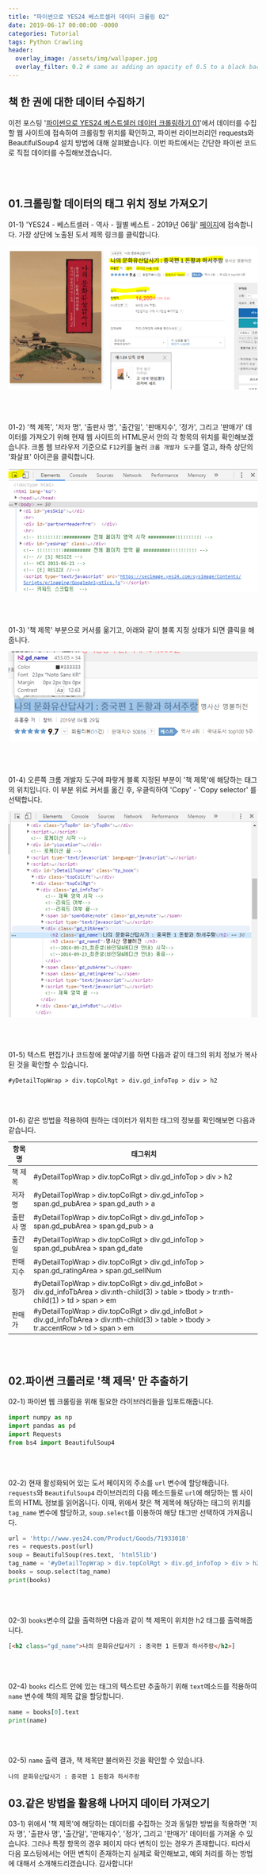 ```yaml
---
title: "파이썬으로 YES24 베스트셀러 데이터 크롤링 02"
date: 2019-06-17 00:00:00 -0000
categories: Tutorial
tags: Python Crawling
header:
  overlay_image: /assets/img/wallpaper.jpg
  overlay_filter: 0.2 # same as adding an opacity of 0.5 to a black background
---
```


## 책 한 권에 대한 데이터 수집하기

이전 포스팅 '[파이썬으로 YES24 베스트셀러 데이터 크롤링하기 01](https://wooiljeong.github.io/tutorial/yes24_crawling_01/)'에서 데이터를 수집할 웹 사이트에 접속하여 크롤링할 위치를 확인하고, 파이썬 라이브러리인 requests와 BeautifulSoup4 설치 방법에 대해 살펴봤습니다. 이번 파트에서는 간단한 파이썬 코드로 직접 데이터를 수집해보겠습니다.

<br><br>

## 01.크롤링할 데이터의 태그 위치 정보 가져오기

01-1) 'YES24 - 베스트셀러 - 역사 - 월별 베스트 - 2019년 06월' [페이지](http://www.yes24.com/24/category/bestseller?CategoryNumber=001001010&sumgb=09&year=2019&month=6)에 접속합니다. 가장 상단에 노출된 도서 제목 링크를 클릭합니다.

![png](/assets/img/post_img/2019-06-10-yes24_crawling_01/img_02.PNG)

<br><br>

01-2) '책 제목', '저자 명', '출판사 명', '출간일', '판매지수', '정가', 그리고 '판매가' 데이터를 가져오기 위해 현재 웹 사이트의 HTML문서 안의 각 항목의 위치를 확인해보겠습니다. 크롬 웹 브라우저 기준으로 ```F12```키를 눌러 ```크롬 개발자 도구```를 열고, 좌측 상단의 '화살표' 아이콘을 클릭합니다.

![png](/assets/img/post_img/2019-06-17-yes24_crawling_02/img_01.PNG)

<br><br>

01-3) '책 제목' 부분으로 커서를 옮기고, 아래와 같이 블록 지정 상태가 되면 클릭을 해줍니다.

![png](/assets/img/post_img/2019-06-17-yes24_crawling_02/img_02.PNG)

<br><br>

01-4) 오른쪽 크롬 개발자 도구에 파랗게 블록 지정된 부분이 '책 제목'에 해당하는 태그의 위치입니다. 이 부분 위로 커서를 옮긴 후, 우클릭하여 'Copy' - 'Copy selector' 를 선택합니다.

![png](/assets/img/post_img/2019-06-17-yes24_crawling_02/img_03.PNG)

<br><br>

01-5) 텍스트 편집기나 코드창에 붙여넣기를 하면 다음과 같이 태그의 위치 정보가 복사된 것을 확인할 수 있습니다.

```
#yDetailTopWrap > div.topColRgt > div.gd_infoTop > div > h2
```

<br><br>

01-6) 같은 방법을 적용하여 원하는 데이터가 위치한 태그의 정보를 확인해보면 다음과 같습니다.


항목명  | 태그위치
------- | --------
책 제목 | #yDetailTopWrap > div.topColRgt > div.gd_infoTop > div > h2
저자 명 | #yDetailTopWrap > div.topColRgt > div.gd_infoTop > span.gd_pubArea > span.gd_auth > a
출판사 명 | #yDetailTopWrap > div.topColRgt > div.gd_infoTop > span.gd_pubArea > span.gd_pub > a
출간일 |  #yDetailTopWrap > div.topColRgt > div.gd_infoTop > span.gd_pubArea > span.gd_date
판매지수 | #yDetailTopWrap > div.topColRgt > div.gd_infoTop > span.gd_ratingArea > span.gd_sellNum
정가 | #yDetailTopWrap > div.topColRgt > div.gd_infoBot > div.gd_infoTbArea > div:nth-child(3) > table > tbody > tr:nth-child(1) > td > span > em
판매가 | #yDetailTopWrap > div.topColRgt > div.gd_infoBot > div.gd_infoTbArea > div:nth-child(3) > table > tbody > tr.accentRow > td > span > em

<br><br>


## 02.파이썬 크롤러로 '책 제목' 만 추출하기

02-1) 파이썬 웹 크롤링을 위해 필요한 라이브러리들을 임포트해줍니다.

```python
import numpy as np
import pandas as pd
import Requests
from bs4 import BeautifulSoup4
```

<br><br>


02-2) 현재 활성화되어 있는 도서 페이지의 주소를 ```url``` 변수에 할당해줍니다. ```requests```와 ```BeautifulSoup4``` 라이브러리의 다음 메소드들로 ```url```에 해당하는 웹 사이트의 HTML 정보를 읽어옵니다. 이때, 위에서 찾은 책 제목에 해당하는 태그의 위치를 ```tag_name``` 변수에 할당하고, ```soup.select```를 이용하여 해당 태그만 선택하여 가져옵니다.

```python
url = 'http://www.yes24.com/Product/Goods/71933018'
res = requests.post(url)
soup = BeautifulSoup(res.text, 'html5lib')
tag_name = '#yDetailTopWrap > div.topColRgt > div.gd_infoTop > div > h2'
books = soup.select(tag_name)
print(books)
```

<br><br>

02-3) ```books```변수의 값을 출력하면 다음과 같이 책 제목이 위치한 h2 태그를 출력해줍니다.

```html
[<h2 class="gd_name">나의 문화유산답사기 : 중국편 1 돈황과 하서주랑</h2>]
```

<br><br>


02-4) ```books``` 리스트 안에 있는 태그의 텍스트만 추출하기 위해 ```text```메소드를 적용하여 ```name``` 변수에 책의 제목 값을 할당합니다.

```python
name = books[0].text
print(name)
```

<br><br>

02-5) ```name``` 출력 결과, 책 제목만 불러와진 것을 확인할 수 있습니다.

```
나의 문화유산답사기 : 중국편 1 돈황과 하서주랑
```

## 03.같은 방법을 활용해 나머지 데이터 가져오기

03-1) 위에서 '책 제목'에 해당하는 데이터를 수집하는 것과 동일한 방법을 적용하면 '저자 명', '출판사 명', '출간일', '판매지수', '정가', 그리고 '판매가' 데이터를 가져올 수 있습니다. 그러나 특정 항목의 경우 페이지 마다 변칙이 있는 경우가 존재합니다. 따라서 다음 포스팅에서는 어떤 변칙이 존재하는지 실제로 확인해보고, 예외 처리를 하는 방법에 대해서 소개해드리겠습니다. 감사합니다!



<!-- 구글 애드센스 -->
<script async src="//pagead2.googlesyndication.com/pagead/js/adsbygoogle.js"></script>
<div align="center" style="margin: 1em 0;">
<ins class="adsbygoogle"
     style="display:block; border-bottom: initial;"
     data-ad-client="ca-pub-5083146661516357"
     data-ad-format="auto"></ins>
</div>
<script>
(adsbygoogle = window.adsbygoogle || []).push({});
</script>
